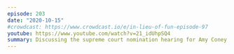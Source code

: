 ```yaml
---
episode: 203
date: "2020-10-15"
#crowdcast: https://www.crowdcast.io/e/in-lieu-of-fun-episode-97
youtube: https://www.youtube.com/watch?v=21_idUhpSQ4
summary: Discussing the supreme court nomination hearing for Amy Coney Barrett
---
```

